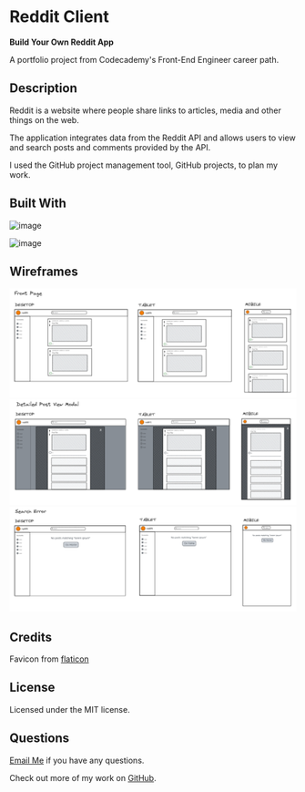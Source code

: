 # Reddit Client

**Build Your Own Reddit App**

A portfolio project from Codecademy's Front-End Engineer career path.

## Description

Reddit is a website where people share links to articles, media and other things on the web.

The application integrates data from the Reddit API and allows users to view and search posts and comments provided by the API.

I used the GitHub project management tool, GitHub projects, to plan my work.

## Built With

![image](https://img.shields.io/badge/React-20232A?style=for-the-badge&logo=react&logoColor=61DAFB)

![image](https://img.shields.io/badge/Redux-593D88?style=for-the-badge&logo=redux&logoColor=white)

## Wireframes

![image](./public/wireframe_frontPage.png)
![image](./public/wireframe_modalView.png)
![image](./public/wireframe_searchError.png)

## Credits

Favicon from [flaticon](https://www.flaticon.com/authors/najmunnahar)

## License

Licensed under the MIT license.

## Questions

[Email Me](Chloe.a.harris17@gmail.com) if you have any questions.

Check out more of my work on [GitHub](https://github.com/chloeharris1).
